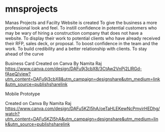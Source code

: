 # mnsprojects
Manas Projects and Facilty  Website is created 
To give the business a more professional look and feel.
To instill confidence in potential customers who may be wary of hiring a construction company that does not have a website.
To display their work to potential clients who have already received their RFP, sales deck, or proposal.
To boost confidence in the team and the work.
To build credibility and a better relationship with clients.
To stay ahead of the curve



Business Card 
Created on Canva By Namita Raj
https://www.canva.com/design/DAFu9j3cbX8/3CtAw2VnPj2LlRGd-fAseQ/view?utm_content=DAFu9j3cbX8&utm_campaign=designshare&utm_medium=link&utm_source=publishsharelink


Mobile Prototype

Created on Canva By Namita Raj
https://www.canva.com/design/DAFu5KZI5hA/oeTaHLEKewNcPmyirHEDhg/watch?utm_content=DAFu5KZI5hA&utm_campaign=designshare&utm_medium=link&utm_source=publishsharelink

